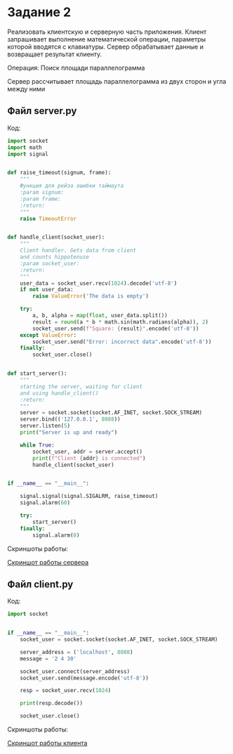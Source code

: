 # Задание 2

Реализовать клиентскую и серверную часть приложения. Клиент запрашивает выполнение математической операции, параметры 
которой вводятся с клавиатуры. Сервер обрабатывает данные и возвращает результат клиенту.

Операция: Поиск площади параллелограмма

Сервер рассчитывает площадь параллелограмма из двух сторон и угла между ними

## Файл server.py

Код:

```python
import socket
import math
import signal


def raise_timeout(signum, frame):
    """
    Функция для рейза ошибки таймаута
    :param signum:
    :param frame:
    :return:
    """
    raise TimeoutError


def handle_client(socket_user):
    """
    Client handler. Gets data from client
    and counts hippotenuse
    :param socket_user:
    :return:
    """
    user_data = socket_user.recv(1024).decode('utf-8')
    if not user_data:
        raise ValueError('The data is empty')

    try:
        a, b, alpha = map(float, user_data.split())
        result = round(a * b * math.sin(math.radians(alpha)), 2)
        socket_user.send(f"Square: {result}".encode('utf-8'))
    except ValueError:
        socket_user.send("Error: incorrect data".encode('utf-8'))
    finally:
        socket_user.close()


def start_server():
    """
    starting the server, waiting for client
    and using handle_client()
    :return:
    """
    server = socket.socket(socket.AF_INET, socket.SOCK_STREAM)
    server.bind(('127.0.0.1', 8088))
    server.listen(5)
    print("Server is up and ready")

    while True:
        socket_user, addr = server.accept()
        print(f"Client {addr} is connected")
        handle_client(socket_user)


if __name__ == "__main__":

    signal.signal(signal.SIGALRM, raise_timeout)
    signal.alarm(60)

    try:
        start_server()
    finally:
        signal.alarm(0)
```

Скриншоты работы:

[Скриншот работы сервера](imgs/task2_server.png)

## Файл client.py

Код:

```python
import socket


if __name__ == "__main__":
    socket_user = socket.socket(socket.AF_INET, socket.SOCK_STREAM)

    server_address = ('localhost', 8088)
    message = '2 4 30'

    socket_user.connect(server_address)
    socket_user.send(message.encode('utf-8'))

    resp = socket_user.recv(1024)

    print(resp.decode())

    socket_user.close()
```

Скриншоты работы:

[Скриншот работы клиента](imgs/task2_client.png)